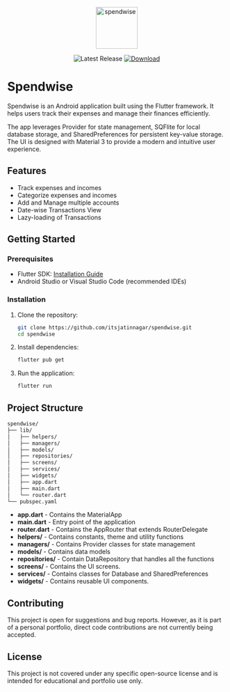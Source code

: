 <p align="center">
    <img src="https://github.com/itsjatinnagar/spendwise/assets/121741542/143b72c2-6dfb-4f9a-af99-7a2f7c99d8c5" alt="spendwise" width="96" />
</p>

<div align="center">
    <img alt="Latest Release" src="https://img.shields.io/github/v/release/itsjatinnagar/spendwise?style=flat-square">
    <a href="https://github.com/itsjatinnagar/spendwise/releases/latest">
        <img alt="Download" src="https://img.shields.io/badge/Download-22272e?logo=github">
    </a>
</div>

<h1>Spendwise</h1>

Spendwise is an Android application built using the Flutter framework. It helps users track their expenses and manage their finances efficiently.

The app leverages Provider for state management, SQFlite for local database storage, and SharedPreferences for persistent key-value storage. The UI is designed with Material 3 to provide a modern and intuitive user experience.

## Features

-   Track expenses and incomes
-   Categorize expenses and incomes
-   Add and Manage multiple accounts
-   Date-wise Transactions View
-   Lazy-loading of Transactions

## Getting Started

### Prerequisites

-   Flutter SDK: [Installation Guide](https://docs.flutter.dev/get-started/install)
-   Android Studio or Visual Studio Code (recommended IDEs)

### Installation

1. Clone the repository:

    ```bash
    git clone https://github.com/itsjatinnagar/spendwise.git
    cd spendwise
    ```

1. Install dependencies:

    ```bash
    flutter pub get
    ```

1. Run the application:

    ```bash
    flutter run
    ```

## Project Structure

```bash
spendwise/
├── lib/
│   ├── helpers/
│   ├── managers/
│   ├── models/
│   ├── repositories/
│   ├── screens/
│   ├── services/
│   ├── widgets/
│   ├── app.dart
│   ├── main.dart
│   └── router.dart
└── pubspec.yaml
```

-   **app.dart** - Contains the MaterialApp
-   **main.dart** - Entry point of the application
-   **router.dart** - Contains the AppRouter that extends RouterDelegate
-   **helpers/** - Contains constants, theme and utility functions
-   **managers/** - Contains Provider classes for state management
-   **models/** - Contains data models
-   **repositories/** - Contain DataRepository that handles all the functions
-   **screens/** - Contains the UI screens.
-   **services/** - Contains classes for Database and SharedPreferences
-   **widgets/** - Contains reusable UI components.

## Contributing

This project is open for suggestions and bug reports. However, as it is part of a personal portfolio, direct code contributions are not currently being accepted.

## License

This project is not covered under any specific open-source license and is intended for educational and portfolio use only.
